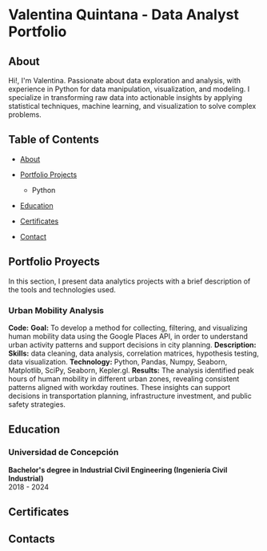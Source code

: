 # Valentina Quintana - Data Analyst Portfolio
## About  

Hi!, I'm Valentina. Passionate about data exploration and analysis, with experience in Python for data manipulation, visualization, and modeling. I specialize in transforming raw data into actionable insights by applying statistical techniques, machine learning, and visualization to solve complex problems.  

## Table of Contents
- [About](https://github.com/vqntn/vqntn/blob/main/README.md#about)
- [Portfolio Projects](https://github.com/vqntn/vqntn/blob/main/README.md#portfolio-proyects)
  - Python
   
- [Education](https://github.com/vqntn/vqntn/blob/main/README.md#education)
- [Certificates](https://github.com/vqntn/vqntn/blob/main/README.md#certificates)
- [Contact](https://github.com/vqntn/vqntn/blob/main/README.md#contacts)

## Portfolio Proyects
In this section, I present data analytics projects with a brief description of the tools and technologies used.

### Urban Mobility Analysis
**Code:**
**Goal:** To develop a method for collecting, filtering, and visualizing human mobility data using the Google Places API, in order to understand urban activity patterns and support decisions in city planning.
**Description:**
**Skills:** data cleaning, data analysis, correlation matrices, hypothesis testing, data visualization.
**Technology:** Python, Pandas, Numpy, Seaborn, Matplotlib, SciPy, Seaborn, Kepler.gl.
**Results:** The analysis identified peak hours of human mobility in different urban zones, revealing consistent patterns aligned with workday routines. These insights can support decisions in transportation planning, infrastructure investment, and public safety strategies.


## Education 
### Universidad de Concepción 
**Bachelor's degree in Industrial Civil Engineering (Ingeniería Civil Industrial)**  
2018 - 2024

## Certificates

## Contacts

